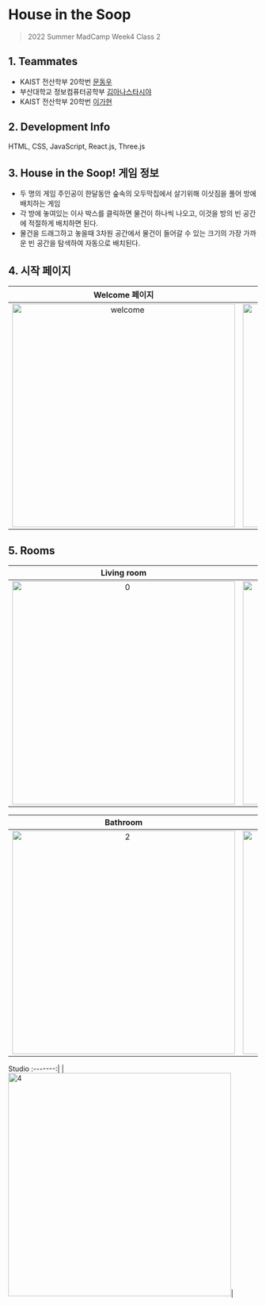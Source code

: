 # House in the Soop
> 2022 Summer MadCamp Week4 Class 2

## 1. Teammates ##

* KAIST 전산학부 20학번 [문동우](https://github.com/snaoyam)
* 부산대학교 정보컴퓨터공학부 [김아나스타시야](https://github.com/anista13)
* KAIST 전산학부 20학번 [이가현](https://github.com/gahyeon111)


## 2. Development Info ##

 HTML, CSS, JavaScript, React.js, Three.js

## 3. House in the Soop! 게임 정보 ##

* 두 명의 게임 주인공이 한달동안 숲속의 오두막집에서 살기위해 이삿짐을 풀어 방에 배치하는 게임
* 각 방에 놓여있는 이사 박스를 클릭하면 물건이 하나씩 나오고, 이것을 방의 빈 공간에 적절하게 배치하면 된다.
* 물건을 드래그하고 놓을때 3차원 공간에서 물건이 들어갈 수 있는 크기의 가장 가까운 빈 공간을 탐색하여 자동으로 배치된다.

## 4. 시작 페이지 ##
Welcome 페이지    |  Story 회원가입   |
:--------------:|:---------------:
<img width="450" alt="welcome" src="https://user-images.githubusercontent.com/93732046/182220750-87638e2c-63ed-40df-bb2d-495e3fa8f91b.png">|<img width="450" alt="story" src="https://user-images.githubusercontent.com/93732046/182220771-3c1d7b5e-5331-46a3-82fe-a5acfde27b8c.png">


## 5. Rooms ##

| Living room | Kitchen
:-------: | :-------:
|<img width="450" alt="0" src="https://user-images.githubusercontent.com/93732046/182217279-1e245341-9653-4174-bb76-0b41a16d0c76.png">| <img width="450" alt="1" src="https://user-images.githubusercontent.com/93732046/182217562-173ca96d-d253-40b9-87d3-310f9bffcbd9.png">|

Bathroom | Bedroom
:-------: | :-------:
|<img width="450" alt="2" src="https://user-images.githubusercontent.com/93732046/182217600-b9b2c96b-1a1b-4256-8649-58cb1634e34f.png">|<img width="450" alt="3" src="https://user-images.githubusercontent.com/93732046/182217637-b2287eeb-62dd-4b1d-be60-9c13c146784f.png">|

Studio
:-------:|
|<img width="450" alt="4" src="https://user-images.githubusercontent.com/93732046/182217705-20b18ed7-b2d8-4698-9a1b-1cec2e58875b.png">|




